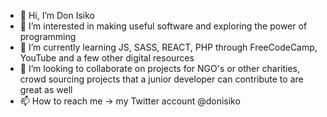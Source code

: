 - 👋 Hi, I’m Don Isiko
- 👀 I’m interested in making useful software and exploring the power of programming
- 🌱 I’m currently learning JS, SASS, REACT, PHP through FreeCodeCamp, YouTube and a few other digital resources
- 💞️ I’m looking to collaborate on projects for NGO's or other charities, crowd sourcing projects that a junior developer can contribute to are great as well
- 📫 How to reach me -> my Twitter account @donisiko

